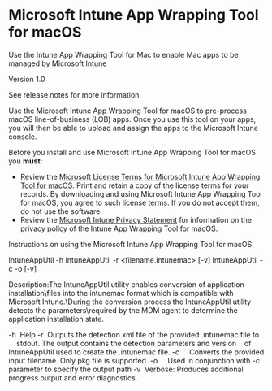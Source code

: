 # Microsoft Intune App Wrapping Tool for macOS
Use the Intune App Wrapping Tool for Mac to enable Mac apps to be managed by Microsoft Intune

Version 1.0

See release notes for more information.

Use the Microsoft Intune App Wrapping Tool for macOS to pre-process macOS line-of-business (LOB) apps. Once you use this tool on your apps, you will then be able to upload and assign the apps to the Microsoft Intune console. 

Before you install and use Microsoft Intune App Wrapping Tool for macOS you **must**:
* Review the [Microsoft License Terms for Microsoft Intune App Wrapping Tool for macOS](https://github.com/msintuneappsdk/intune-app-wrapping-tool-mac/blob/master/LicenseTerms/Microsoft%20Software%20License%20Terms%20Intune%20App%20Wrapping%20Tool%20for%20macOS%20-%20English.pdf). Print and retain a copy of the license terms for your records. By downloading and using Microsoft Intune App Wrapping Tool for macOS, you agree to such license terms. If you do not accept them, do not use the software.
* Review the [Microsoft Intune Privacy Statement](https://docs.microsoft.com/legal/intune/microsoft-intune-privacy-statement) for information on the privacy policy of the Intune App Wrapping Tool for macOS.

Instructions on using the Microsoft Intune App Wrapping Tool for macOS:

IntuneAppUtil -h
IntuneAppUtil -r <filename.intunemac> [-v]
IntuneAppUtil -c <source file> -o <output file> [-v]

Description:The IntuneAppUtil utility enables conversion of application installation\files into the intunemac format which is compatible with Microsoft Intune.\During the conversion process the IntuneAppUtil utility detects the parameters\required by the MDM agent to determine the application installation state.

-h  Help
-r  Outputs the detection.xml file of the provided .intunemac file to
    stdout. The output contains the detection parameters and version    of IntuneAppUtil used to create the .intunemac file.
-c <source file>
    Converts the provided input filename. Only pkg file is supported.
-o <output file>    Used in conjunction with -c parameter to specify the output path
-v  Verbose: Produces additional progress output and error diagnostics.

